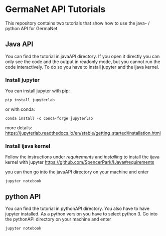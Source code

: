 # GermaNet API Tutorials

This repository contains two tutorials that show how to use the java- / python API for GermaNet

## Java API

You can find the tutorial in javaAPI directory. If you open it directly you can only see the code and the output in readonly mode, but you cannot run the code interactively. To do so you have to install jupyter and the ijava kernel.


### Install jupyter

You can install jupyter with pip:
```
pip install jupyterlab
```
or with conda:
```
conda install -c conda-forge jupyterlab
```
more details:
https://jupyterlab.readthedocs.io/en/stable/getting_started/installation.html

### Install ijava kernel

Follow the instructions under *requirements* and *installing* to install the ijava kernel with jupyter
https://github.com/SpencerPark/IJava#requirements

you can then go into the javaAPI directory on your machine and enter 
```
jupyter notebook
```


## python API
You can find the tutorial in pythonAPI directory. You also have to have jupyter installed. As a python version you have to select python 3.
Go into the pythonAPI directory on your machine and enter
```
jupyter notebook
```
